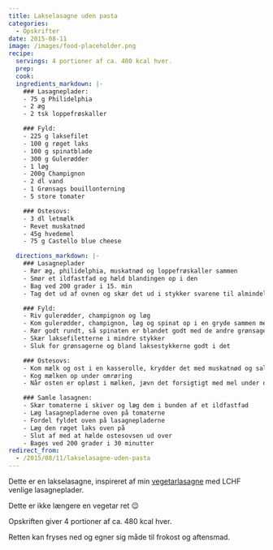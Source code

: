 ```yaml
---
title: Lakselasagne uden pasta
categories:
  - Opskrifter
date: 2015-08-11
image: /images/food-placeholder.png
recipe:
  servings: 4 portioner af ca. 480 kcal hver.
  prep:
  cook:
  ingredients_markdown: |-
    ### Lasagneplader:
    - 75 g Philidelphia
    - 2 æg
    - 2 tsk loppefrøskaller

    ### Fyld:
    - 225 g laksefilet
    - 100 g røget laks
    - 100 g spinatblade
    - 300 g Gulerødder
    - 1 løg
    - 200g Champignon
    - 2 dl vand
    - 1 Grønsags bouillonterning
    - 5 store tomater

    ### Ostesovs:
    - 3 dl letmælk
    - Revet muskatnød
    - 45g hvedemel
    - 75 g Castello blue cheese

  directions_markdown: |-
    ### Lasagneplader
    - Rør æg, philidelphia, muskatnød og loppefrøskaller sammen
    - Smør et ildfastfad og hæld blandingen op i den
    - Bag ved 200 grader i 15. min
    - Tag det ud af ovnen og skær det ud i stykker svarene til almindelige lasagneplader

    ### Fyld:
    - Riv gulerødder, champignon og løg
    - Kom gulerødder, champignon, løg og spinat op i en gryde sammen med bouillonterning
    - Rør godt rundt, så spinaten er blandet godt med de andre grønsager.
    - Skær laksefiletterne i mindre stykker
    - Sluk for grønsagerne og bland laksestykkerne godt i det

    ### Ostesovs:
    - Kom mælk og ost i en kasserolle, krydder det med muskatnød og salt
    - Kog mælken op under omrøring
    - Når osten er opløst i mælken, jævn det forsigtigt med mel under oprøring

    ### Samle lasagnen:
    - Skær tomaterne i skiver og læg dem i bunden af et ildfastfad
    - Læg lasagnepladerne oven på tomaterne
    - Fordel fyldet oven på lasagnepladerne
    - Læg den røget laks oven på
    - Slut af med at hælde ostesovsen ud over
    - Bages ved 200 grader i 30 minutter
redirect_from:
  - /2015/08/11/lakselasagne-uden-pasta
---
```


Dette er en lakselasagne, inspireret af min <a href="/2013/09/20/vegetarlasagne/">vegetarlasagne</a> med LCHF venlige lasagneplader.

Dette er ikke længere en vegetar ret 😉

Opskriften giver 4 portioner af ca. 480 kcal hver.

Retten kan fryses ned og egner sig måde til frokost og aftensmad.
